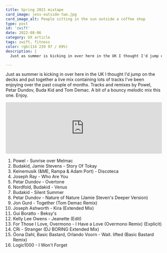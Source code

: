 ```yaml
---
title: Spring 2021 mixtape
card_image: jess-outside-two.jpg
card_image_alt: People sitting in the sun outside a coffee shop
type: post
id: 'zwift'
date: 2022-08-06
category: UX article
tags: zwift, fitness
color: rgb(114 239 97 / 69%)
description: |
  Just as summer is kicking in over here in the UK I thought I'd jump on the decks and put together a live mix containing lots of tracks I've been enjoying over the past couple of months.

---
```

Just as summer is kicking in over here in the UK I thought I'd jump on the decks and put together a live mix containing lots of tracks I've been enjoying over the past couple of months. Tracks and remixes by Powel, Petar Dundov, Buda Kid and Tom Demac. A bit of a bouncy melodic mix this one. Enjoy.

<iframe width="100%" height="166" scrolling="no" frameborder="no" allow="autoplay" src="https://w.soundcloud.com/player/?url=https%3A//api.soundcloud.com/tracks/1059633712&color=%239c3c54&auto_play=false&hide_related=false&show_comments=true&show_user=true&show_reposts=false&show_teaser=true"></iframe>


1. Powel - Sunrise over Melmac
2. Budakid, Jamie Stevens - Story Of Tokay
3. Keinemusik (&ME, Rampa & Adam Port) - Discoteca
4. Joseph Ray - Who Are You
5. Petar Dundov - Overtone
6. Nordfold, Budakid - Venus
7. Budakid - Silent Summer
8. Petar Dundov - Nature of Nature (Jamie Steven's Deeper Version)
9. Jon Gurd - Together (Tom Demac Remix)
10. Joseph Ashworth - Kira (Extended Mix)
11. Gui Boratto - Beksy's
12. Kelly Lee Owens - Jeanette (Edit)
13. For Those I Love, Overmono - I Have a Love (Overmono Remix) (Explicit)
14. CRi - Stranger (DJ BORING Extended Mix)
15. Öona Dahl, Basic Bastard, Orlando Voorn - Wait. lifted (Basic Bastard Remix)
16. Logic1000 - I Won't Forget





